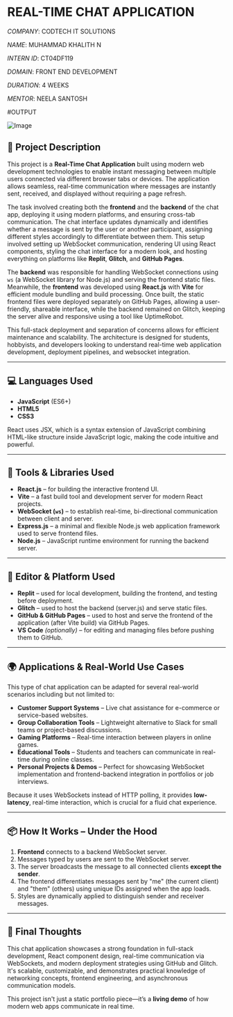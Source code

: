 # REAL-TIME CHAT APPLICATION

*COMPANY*: CODTECH IT SOLUTIONS

*NAME*: MUHAMMAD KHALITH N

*INTERN ID*: CT04DF119

*DOMAIN*: FRONT END DEVELOPMENT

*DURATION*: 4 WEEKS

*MENTOR*: NEELA SANTOSH

#OUTPUT

![Image](https://github.com/user-attachments/assets/81a88762-0ed3-4a25-ba4a-e9e17f21b7e2)

## 📜 Project Description

This project is a **Real-Time Chat Application** built using modern web development technologies to enable instant messaging between multiple users connected via different browser tabs or devices. The application allows seamless, real-time communication where messages are instantly sent, received, and displayed without requiring a page refresh.

The task involved creating both the **frontend** and the **backend** of the chat app, deploying it using modern platforms, and ensuring cross-tab communication. The chat interface updates dynamically and identifies whether a message is sent by the user or another participant, assigning different styles accordingly to differentiate between them. This setup involved setting up WebSocket communication, rendering UI using React components, styling the chat interface for a modern look, and hosting everything on platforms like **Replit**, **Glitch**, and **GitHub Pages**.

The **backend** was responsible for handling WebSocket connections using `ws` (a WebSocket library for Node.js) and serving the frontend static files. Meanwhile, the **frontend** was developed using **React.js** with **Vite** for efficient module bundling and build processing. Once built, the static frontend files were deployed separately on GitHub Pages, allowing a user-friendly, shareable interface, while the backend remained on Glitch, keeping the server alive and responsive using a tool like UptimeRobot.

This full-stack deployment and separation of concerns allows for efficient maintenance and scalability. The architecture is designed for students, hobbyists, and developers looking to understand real-time web application development, deployment pipelines, and websocket integration.

---

## 💻 Languages Used

- **JavaScript** (ES6+)
- **HTML5**
- **CSS3**

React uses JSX, which is a syntax extension of JavaScript combining HTML-like structure inside JavaScript logic, making the code intuitive and powerful.

---

## 🧰 Tools & Libraries Used

- **React.js** – for building the interactive frontend UI.
- **Vite** – a fast build tool and development server for modern React projects.
- **WebSocket (`ws`)** – to establish real-time, bi-directional communication between client and server.
- **Express.js** – a minimal and flexible Node.js web application framework used to serve frontend files.
- **Node.js** – JavaScript runtime environment for running the backend server.

---

## 🧪 Editor & Platform Used

- **Replit** – used for local development, building the frontend, and testing before deployment.
- **Glitch** – used to host the backend (server.js) and serve static files.
- **GitHub & GitHub Pages** – used to host and serve the frontend of the application (after Vite build) via GitHub Pages.
- **VS Code** *(optionally)* – for editing and managing files before pushing them to GitHub.

---

## 🌍 Applications & Real-World Use Cases

This type of chat application can be adapted for several real-world scenarios including but not limited to:

- **Customer Support Systems** – Live chat assistance for e-commerce or service-based websites.
- **Group Collaboration Tools** – Lightweight alternative to Slack for small teams or project-based discussions.
- **Gaming Platforms** – Real-time interaction between players in online games.
- **Educational Tools** – Students and teachers can communicate in real-time during online classes.
- **Personal Projects & Demos** – Perfect for showcasing WebSocket implementation and frontend-backend integration in portfolios or job interviews.

Because it uses WebSockets instead of HTTP polling, it provides **low-latency**, real-time interaction, which is crucial for a fluid chat experience.

---

## 📦 How It Works – Under the Hood

1. **Frontend** connects to a backend WebSocket server.
2. Messages typed by users are sent to the WebSocket server.
3. The server broadcasts the message to all connected clients **except the sender**.
4. The frontend differentiates messages sent by "me" (the current client) and "them" (others) using unique IDs assigned when the app loads.
5. Styles are dynamically applied to distinguish sender and receiver messages.

---

## 🏁 Final Thoughts

This chat application showcases a strong foundation in full-stack development, React component design, real-time communication via WebSockets, and modern deployment strategies using GitHub and Glitch. It's scalable, customizable, and demonstrates practical knowledge of networking concepts, frontend engineering, and asynchronous communication models.

This project isn't just a static portfolio piece—it’s a **living demo** of how modern web apps communicate in real time.


